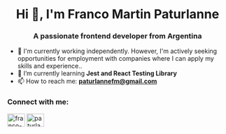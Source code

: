 <h1 align="center">Hi 👋, I'm Franco Martin Paturlanne</h1>
<h3 align="center">A passionate frontend developer from Argentina</h3>

- 🔭 I'm currently working independently. However, I'm actively seeking opportunities for employment with companies where I can apply my skills and experience..
- 🌱 I’m currently learning **Jest and React Testing Library**
- 📫 How to reach me: **paturlannefm@gmail.com**

<h3 align="left">Connect with me:</h3>
<p align="left">
<a href="https://www.linkedin.com/in/franco-martin-paturlanne/" target="blank"><img align="center" src="https://cdn.jsdelivr.net/npm/simple-icons@3.0.1/icons/linkedin.svg" alt="franco-paturlanne" height="30" width="40" /></a>
<a href="https://www.instagram.com/paturlanne_f/" target="blank"><img align="center" src="https://cdn.jsdelivr.net/npm/simple-icons@3.0.1/icons/instagram.svg" alt="paturlannefranco_" height="30" width="40" /></a>
</p>
